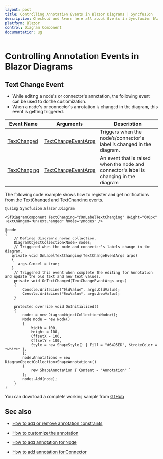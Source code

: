 ```yaml
---
layout: post
title: Controlling Annotation Events in Blazor Diagrams | Syncfusion
description: Checkout and learn here all about Events in Syncfusion Blazor Diagram component and much more details.
platform: Blazor
control: Diagram Component
documentation: ug
---
```


# Controlling Annotation Events in Blazor Diagrams

## Text Change Event

* While editing a node's or connector's annotation, the following event can be used to do the customization.
* When a node's or connector's annotation is changed in the diagram, this event is getting triggered. 

|Event Name|Arguments|Description|
|------------|-----------|------------------------|
|[TextChanged](https://help.syncfusion.com/cr/blazor/Syncfusion.Blazor.Diagram.SfDiagramComponent.html#Syncfusion_Blazor_Diagram_SfDiagramComponent_TextChanged)|[TextChangeEventArgs](https://help.syncfusion.com/cr/blazor/Syncfusion.Blazor.Diagram.TextChangeEventArgs.html)|Triggers when the node’s/connector's label is changed in the diagram.|
|[TextChanging](https://help.syncfusion.com/cr/blazor/Syncfusion.Blazor.Diagram.SfDiagramComponent.html#Syncfusion_Blazor_Diagram_SfDiagramComponent_TargetPointChanging)|[TextChangeEventArgs](https://help.syncfusion.com/cr/blazor/Syncfusion.Blazor.Diagram.TextChangeEventArgs.html)|An event that is raised when the node and connector's label is changing in the diagram.|

The following code example shows how to register and get notifications from the TextChanged and TextChanging events.

```cshtml
@using Syncfusion.Blazor.Diagram

<SfDiagramComponent TextChanging="@OnLabelTextChanging" Height="600px" TextChanged="OnTextChanged" Nodes="@nodes" />

@code
{
    // Defines diagram's nodes collection.
    DiagramObjectCollection<Node> nodes;
    // Triggered when the node and connector's labels change in the diagram.
   private void OnLabelTextChanging(TextChangeEventArgs args)
   {
      args.Cancel = true;
   }
    // Triggered this event when complete the editing for Annotation and update the old text and new text values.
    private void OnTextChanged(TextChangeEventArgs args)
    {
        Console.WriteLine("OldValue", args.OldValue);
        Console.WriteLine("NewValue", args.NewValue);
    }

    protected override void OnInitialized()
    {
        nodes = new DiagramObjectCollection<Node>();
        Node node = new Node()
        {
            Width = 100,
            Height = 100,
            OffsetX = 100,
            OffsetY = 100,
            Style = new ShapeStyle() { Fill = "#6495ED", StrokeColor = "white" },
        };
        node.Annotations = new DiagramObjectCollection<ShapeAnnotation>()
        {
            new ShapeAnnotation { Content = "Annotation" }
        };
        nodes.Add(node);
    }
}
```
You can download a complete working sample from [GitHub](https://github.com/SyncfusionExamples/Blazor-Diagram-Examples/tree/master/UG-Samples/Annotations/Events/TextChangedEvent)

## See also

* [How to add or remove annotation constraints](../constraints/#annotation-constraints)

* [How to customize the annotation](./appearance)

* [How to add annotation for Node](./node-annotation)

* [How to add annotation for Connector](./connector-annotation)

